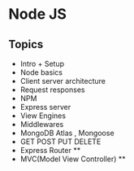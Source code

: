# Node JS

<!-- - 📂 **C:\\Users\\hp\\Documents\\GitHub\\node\-js**
  - 📄 [README.md](README.md)
  - 📂 **nodejs**
    - 📄 [00 filesystem.js](nodejs/00%20filesystem.js)
    - 📄 [01 client server.js](nodejs/01%20client%20server.js)
    - 📄 [02 npm lodash nodemon.js](nodejs/02%20npm%20lodash%20nodemon.js)
    - 📄 [03 express.js](nodejs/03%20express.js)
    - 📄 [04 colors.js](nodejs/04%20colors.js)
    - 📄 [05 view engine.js](nodejs/05%20view%20engine.js)
    - 📄 [06 middlewares.js](nodejs/06%20middlewares.js)
    - 📄 [07 mongodb.js](nodejs/07%20mongodb.js)
    - 📂 **assets**
      - 📄 [ok.txt](nodejs/assets/ok.txt)
      - 📄 [ok1.txt](nodejs/assets/ok1.txt)
      - 📄 [stream.txt](nodejs/assets/stream.txt)
      - 📄 [write\-stream.txt](nodejs/assets/write-stream.txt)
    - 📂 **css**
      - 📄 [styles.css](nodejs/css/styles.css)
    - 📂 **html**
      - 📄 [404.html](nodejs/html/404.html)
      - 📄 [about.html](nodejs/html/about.html)
      - 📄 [contact.html](nodejs/html/contact.html)
      - 📄 [index.html](nodejs/html/index.html)
    - 📂 **models**
      - 📄 [blog.js](nodejs/models/blog.js)
    - 📂 **views**
      - 📄 [404.ejs](nodejs/views/404.ejs)
      - 📄 [about.ejs](nodejs/views/about.ejs)
      - 📄 [contact.ejs](nodejs/views/contact.ejs)
      - 📄 [create.ejs](nodejs/views/create.ejs)
      - 📄 [index.ejs](nodejs/views/index.ejs)
      - 📂 **partials**
        - 📄 [footer.ejs](nodejs/views/partials/footer.ejs)
        - 📄 [header.ejs](nodejs/views/partials/header.ejs)
        - 📄 [nav.ejs](nodejs/views/partials/nav.ejs)
 -->
## Topics

- Intro + Setup
- Node basics
- Client server architecture
- Request responses
- NPM
- Express server
- View Engines
- Middlewares
- MongoDB Atlas , Mongoose
- GET POST PUT DELETE
- Express Router \*\*
- MVC(Model View Controller) \*\*
